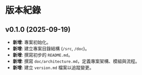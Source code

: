 # 版本紀錄

## v0.1.0 (2025-09-19)
- **新增**: 專案初始化。
- **新增**: 建立專案目錄結構 (`/src`, `/doc`)。
- **新增**: 撰寫初步的 `README.md`。
- **新增**: 撰寫 `doc/architecture.md`，定義專案架構、模組與流程。
- **新增**: 建立 `version.md` 檔案以追蹤變更。
